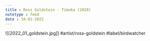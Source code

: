 ```yaml
---
title : Ross Goldstein - Timoka (2020)
notetype : feed
date : 10-01-2022
---
```


![[2022_01_goldstein.jpg]]
#artist/ross-goldstein
#label/birdwatcher